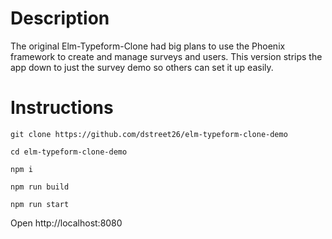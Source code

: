 # Description

The original Elm-Typeform-Clone had big plans to use the Phoenix framework to create and manage surveys and users. This version strips the app down to just the survey demo so others can set it up easily.

# Instructions

`git clone https://github.com/dstreet26/elm-typeform-clone-demo`

`cd elm-typeform-clone-demo`

`npm i`

`npm run build`

`npm run start`

Open http://localhost:8080